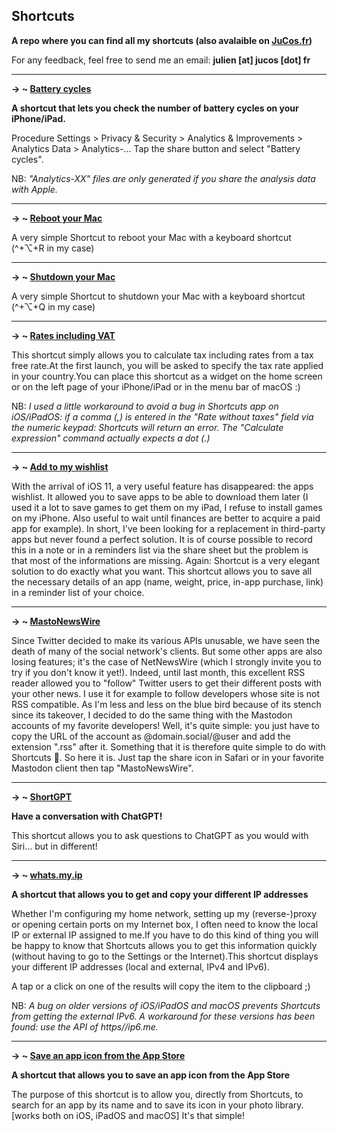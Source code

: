 ## Shortcuts
**A repo where you can find all my shortcuts (also avalaible on [JuCos.fr](https://jucos.fr/))**

For any feedback, feel free to send me an email: **julien [at] jucos [dot] fr**

---

**→ ~ [Battery cycles](https://www.icloud.com/shortcuts/87e11417918541df9f3c69997318760e)**

**A shortcut that lets you check the number of battery cycles on your iPhone/iPad.**

Procedure
Settings > Privacy & Security > Analytics & Improvements > Analytics Data > Analytics-...
Tap the share button and select "Battery cycles".

NB: <em>"Analytics-XX" files are only generated if you share the analysis data with Apple.</em>

---

**→ ~ [Reboot your Mac](https://www.icloud.com/shortcuts/b9df1b8720134d38a52103f5f56bd03c)**

A very simple Shortcut to reboot your Mac with a keyboard shortcut (^+⌥+R in my case)

---

**→ ~ [Shutdown your Mac](https://www.icloud.com/shortcuts/7d2ff3708c374747b516f896ec115fc3)**

A very simple Shortcut to shutdown your Mac with a keyboard shortcut (^+⌥+Q in my case)

---

**→ ~ [Rates including VAT](https://www.icloud.com/shortcuts/d3b833680c6d4c649a6fade39f3397e9)**

This shortcut simply allows you to calculate tax including rates from a tax free rate.At the first launch, you will be asked to specify the tax rate applied in your country.You can place this shortcut as a widget on the home screen or on the left page of your iPhone/iPad or in the menu bar of macOS :)

NB: <em>I used a little workaround to avoid a bug in Shortcuts app on iOS/iPadOS: if a comma (,) is entered in the "Rate without taxes" field via the numeric keypad: Shortcuts will return an error. The "Calculate expression" command actually expects a dot (.)</em>

---

**→ ~ [Add to my wishlist](https://www.icloud.com/shortcuts/aef4e276587a48668e1e7521836e863c)**

With the arrival of iOS 11, a very useful feature has disappeared: the apps wishlist.
It allowed you to save apps to be able to download them later (I used it a lot to save games to get them on my iPad, I refuse to install games on my iPhone. Also useful to wait until finances are better to acquire a paid app for example).
In short, I've been looking for a replacement in third-party apps but never found a perfect solution.
It is of course possible to record this in a note or in a reminders list via the share sheet but the problem is that most of the informations are missing.
Again: Shortcut is a very elegant solution to do exactly what you want.
This shortcut allows you to save all the necessary details of an app (name, weight, price, in-app purchase, link) in a reminder list of your choice.

---

**→ ~ [MastoNewsWire](https://www.icloud.com/shortcuts/3d0d0cfeff144c2d8c24583603d10c52)**

Since Twitter decided to make its various APIs unusable, we have seen the death of many of the social network's clients. But some other apps are also losing features; it's the case of NetNewsWire (which I strongly invite you to try if you don't know it yet!).
Indeed, until last month, this excellent RSS reader allowed you to "follow" Twitter users to get their different posts with your other news. I use it for example to follow developers whose site is not RSS compatible.
As I'm less and less on the blue bird because of its stench since its takeover, I decided to do the same thing with the Mastodon accounts of my favorite developers!
Well, it's quite simple: you just have to copy the URL of the account as @domain.social/@user and add the extension ".rss" after it.
Something that it is therefore quite simple to do with Shortcuts 🥰.
So here it is.
Just tap the share icon in Safari or in your favorite Mastodon client then tap "MastoNewsWire".

---

**→ ~ [ShortGPT](https://www.icloud.com/shortcuts/498df0617da247eb955247765489f495)**

**Have a conversation with ChatGPT!**

This shortcut allows you to ask questions to ChatGPT as you would with Siri... but in different!

---

**→ ~ [whats.my.ip](https://www.icloud.com/shortcuts/bbbad575627e4c75a2821efac4f19580)**

**A shortcut that allows you to get and copy your different IP addresses**

Whether I'm configuring my home network, setting up my (reverse-)proxy or opening certain ports on my Internet box, I often need to know the local IP or external IP assigned to me.‌‌If you have to do this kind of thing you will be happy to know that Shortcuts allows you to get this information quickly (without having to go to the Settings or the Internet).‌‌This shortcut displays your different IP addresses (local and external, IPv4 and IPv6).‌‌

A tap or a click on one of the results will copy the item to the clipboard ;)

NB: <em>A bug on older versions of iOS/iPadOS and macOS prevents Shortcuts from getting the external IPv6.‌
A workaround for these versions has been found: use the API of https//ip6.me.</em>

---

**→ ~ [Save an app icon from the App Store](https://www.icloud.com/shortcuts/8302c5a904f14def91317c8c378df6aa)**

**A shortcut that allows you to save an app icon from the App Store**

The purpose of this shortcut is to allow you, directly from Shortcuts, to search for an app by its name and to save its icon in your photo library. [works both on iOS, iPadOS and macOS]
It's that simple!

